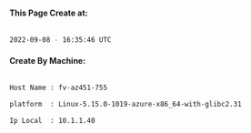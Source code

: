 
   
#### This Page Create at:

```bash

2022-09-08 - 16:35:46 UTC

```

#### Create By Machine:

```bash

Host Name : fv-az451-755

platform  : Linux-5.15.0-1019-azure-x86_64-with-glibc2.31

Ip Local  : 10.1.1.40

```

